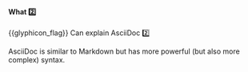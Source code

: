 <div id="title">

#### What :two:

</div>

<span id="prereqs"></span>

<span id="outcomes">{{glyphicon_flag}} Can explain AsciiDoc :two:</span>

<div id="body">

AsciiDoc is similar to Markdown but has more powerful (but also more complex) syntax.

</div>

<div id="extras">
</div>